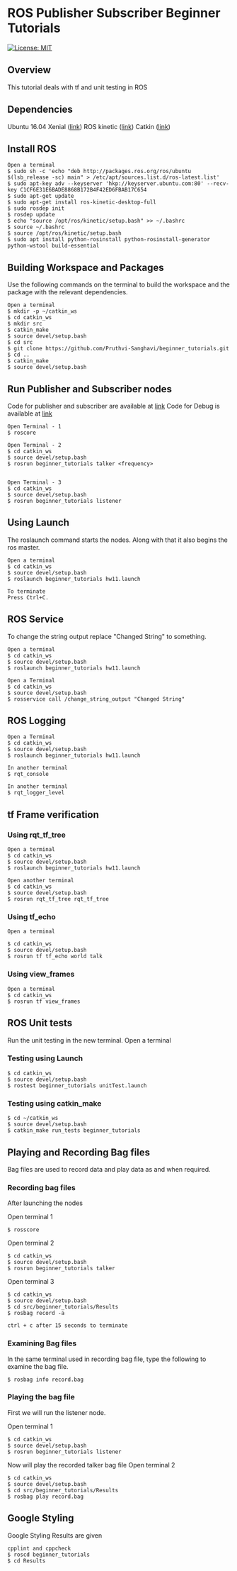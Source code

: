 # ROS Publisher Subscriber Beginner Tutorials
[![License: MIT](https://img.shields.io/badge/License-MIT-yellow.svg)](https://opensource.org/licenses/MIT)

## Overview
This tutorial deals with tf and unit testing in ROS

## Dependencies

 Ubuntu 16.04 Xenial ([link](http://releases.ubuntu.com/16.04/))
 ROS kinetic ([link](http://wiki.ros.org/kinetic))
 Catkin ([link](http://wiki.ros.org/catkin))  


## Install ROS

```
Open a terminal
$ sudo sh -c 'echo "deb http://packages.ros.org/ros/ubuntu $(lsb_release -sc) main" > /etc/apt/sources.list.d/ros-latest.list'
$ sudo apt-key adv --keyserver 'hkp://keyserver.ubuntu.com:80' --recv-key C1CF6E31E6BADE8868B172B4F42ED6FBAB17C654
$ sudo apt-get update
$ sudo apt-get install ros-kinetic-desktop-full
$ sudo rosdep init
$ rosdep update
$ echo "source /opt/ros/kinetic/setup.bash" >> ~/.bashrc
$ source ~/.bashrc
$ source /opt/ros/kinetic/setup.bash
$ sudo apt install python-rosinstall python-rosinstall-generator python-wstool build-essential
```

## Building Workspace and Packages
Use the following commands on the terminal to build the workspace and the package with the relevant dependencies.

```
Open a terminal
$ mkdir -p ~/catkin_ws
$ cd catkin_ws
$ mkdir src
$ catkin_make
$ source devel/setup.bash
$ cd src
$ git clone https://github.com/Pruthvi-Sanghavi/beginner_tutorials.git
$ cd ..
$ catkin_make
$ source devel/setup.bash 
```

## Run Publisher and Subscriber nodes

Code for publisher and subscriber are available at [link](http://wiki.ros.org/ROS/Tutorials/WritingPublisherSubscriber%28c%2B%2B%29)
Code for Debug is available at [link](http://wiki.ros.org/ROS/Tutorials/ExaminingPublisherSubscriber)

```
Open Terminal - 1
$ roscore

Open Terminal - 2
$ cd catkin_ws
$ source devel/setup.bash
$ rosrun beginner_tutorials talker <frequency>


Open Terminal - 3
$ cd catkin_ws
$ source devel/setup.bash
$ rosrun beginner_tutorials listener

```

## Using Launch
The roslaunch command starts the nodes. Along with that it also begins the ros master.
```
Open a terminal
$ cd catkin_ws
$ source devel/setup.bash
$ roslaunch beginner_tutorials hw11.launch

To terminate
Press Ctrl+C.
```

## ROS Service
To change the string output replace "Changed String" to something.
```
Open a terminal
$ cd catkin_ws
$ source devel/setup.bash
$ roslaunch beginner_tutorials hw11.launch

Open a Terminal
$ cd catkin_ws
$ source devel/setup.bash
$ rosservice call /change_string_output "Changed String"
```

## ROS Logging

```
Open a Terminal
$ cd catkin_ws
$ source devel/setup.bash
$ roslaunch beginner_tutorials hw11.launch

In another terminal
$ rqt_console

In another terminal
$ rqt_logger_level
```

## tf Frame verification

### Using rqt_tf_tree
```
Open a terminal
$ cd catkin_ws
$ source devel/setup.bash
$ roslaunch beginner_tutorials hw11.launch

Open another terminal
$ cd catkin_ws
$ source devel/setup.bash
$ rosrun rqt_tf_tree rqt_tf_tree
```

### Using tf_echo
```
Open a terminal

$ cd catkin_ws
$ source devel/setup.bash
$ rosrun tf tf_echo world talk
```

### Using view_frames
```
Open a terminal
$ cd catkin_ws
$ rosrun tf view_frames
```

## ROS Unit tests
Run the unit testing in the new terminal.
Open a terminal
### Testing using Launch
```
$ cd catkin_ws
$ source devel/setup.bash
$ rostest beginner_tutorials unitTest.launch

```
### Testing using catkin_make
```
$ cd ~/catkin_ws
$ source devel/setup.bash
$ catkin_make run_tests beginner_tutorials
```

## Playing and Recording Bag files
Bag files are used to record data and play data as and when required.
### Recording bag files
After launching the nodes

Open terminal 1
```
$ rosscore
```

Open terminal 2
```
$ cd catkin_ws
$ source devel/setup.bash
$ rosrun beginner_tutorials talker
```
Open terminal 3
```
$ cd catkin_ws
$ source devel/setup.bash
$ cd src/beginner_tutorials/Results
$ rosbag record -a

ctrl + c after 15 seconds to terminate
```

### Examining Bag files
In the same terminal used in recording bag file, type the following to examine the bag file.

```
$ rosbag info record.bag
```

### Playing the bag file

First we will run the listener node.

Open terminal 1
```
$ cd catkin_ws
$ source devel/setup.bash
$ rosrun beginner_tutorials listener
```
Now will play the recorded talker bag file
Open terminal 2
```
$ cd catkin_ws
$ source devel/setup.bash
$ cd src/beginner_tutorials/Results
$ rosbag play record.bag
```

## Google Styling

Google Styling Results are given
```
cpplint and cppcheck
$ roscd beginner_tutorials
$ cd Results
```

